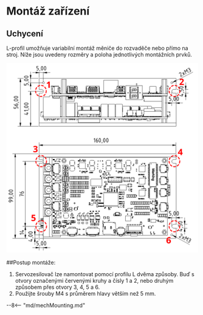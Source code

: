 # Montáž zařízení
## Uchycení
L-profil umožňuje variabilní montáž měniče do rozvaděče nebo přímo na stroj. Níže jsou uvedeny rozměry a poloha jednotlivých montážních prvků.

![TGZ-S-48-50/100-RI Mounting](../img/mounting.svg)

##Postup montáže:

1. Servozesilovač lze namontovat pomocí profilu L dvěma způsoby. Buď s otvory označenými červenými kruhy a čísly 1 a 2, nebo druhým způsobem přes otvory 3, 4, 5 a 6.
2. Použijte šrouby M4 s průměrem hlavy větším než 5 mm.

--8<-- "md/mechMounting.md"

